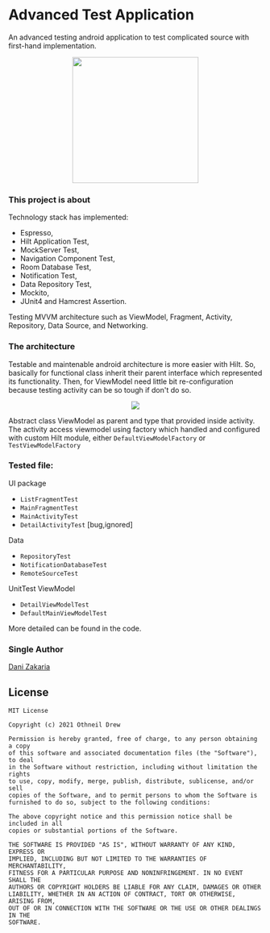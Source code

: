 # Advanced Test Application

An advanced testing android application to test complicated source with first-hand implementation.

<p align="center">
<img src="https://github.com/DaniZakaria63/test-flow-notification/assets/43902417/3d0b0f15-c426-494f-a51e-0317f5955c04" height="250">
</p>

### This project is about 

Technology stack has implemented:
- Espresso, 
- Hilt Application Test,
- MockServer Test,
- Navigation Component Test,
- Room Database Test,
- Notification Test, 
- Data Repository Test,
- Mockito, 
- JUnit4 and Hamcrest Assertion.

Testing MVVM architecture such as ViewModel, Fragment, Activity, Repository, Data Source, and Networking.


### The architecture

Testable and maintenable android architecture is more easier with Hilt. So, basically for functional class inherit their parent interface which represented its functionality. Then, for ViewModel need little bit re-configuration because testing activity can be so tough if don't do so.

<p align="center">
<img src="https://github.com/DaniZakaria63/test-flow-notification/assets/43902417/dd04118d-e099-4323-ae9b-a34d8d14d409">
</p>

Abstract class ViewModel as parent and type that provided inside activity. The activity access viewmodel using factory which handled and configured with custom Hilt module, either ```DefaultViewModelFactory``` or ```TestViewModelFactory```

### Tested file:

UI package
 - ```ListFragmentTest``` 
 - ```MainFragmentTest``` 
 - ```MainActivityTest``` 
 - ```DetailActivityTest``` [bug,ignored]
 

Data
 - ```RepositoryTest```
 - ```NotificationDatabaseTest```
 - ```RemoteSourceTest```

UnitTest ViewModel

- ```DetailViewModelTest```
- ```DefaultMainViewModelTest```

More detailed can be found in the code.

### Single Author

[Dani Zakaria](https://github.com/danizakaria63)

## License

``` text
MIT License

Copyright (c) 2021 Othneil Drew

Permission is hereby granted, free of charge, to any person obtaining a copy
of this software and associated documentation files (the "Software"), to deal
in the Software without restriction, including without limitation the rights
to use, copy, modify, merge, publish, distribute, sublicense, and/or sell
copies of the Software, and to permit persons to whom the Software is
furnished to do so, subject to the following conditions:

The above copyright notice and this permission notice shall be included in all
copies or substantial portions of the Software.

THE SOFTWARE IS PROVIDED "AS IS", WITHOUT WARRANTY OF ANY KIND, EXPRESS OR
IMPLIED, INCLUDING BUT NOT LIMITED TO THE WARRANTIES OF MERCHANTABILITY,
FITNESS FOR A PARTICULAR PURPOSE AND NONINFRINGEMENT. IN NO EVENT SHALL THE
AUTHORS OR COPYRIGHT HOLDERS BE LIABLE FOR ANY CLAIM, DAMAGES OR OTHER
LIABILITY, WHETHER IN AN ACTION OF CONTRACT, TORT OR OTHERWISE, ARISING FROM,
OUT OF OR IN CONNECTION WITH THE SOFTWARE OR THE USE OR OTHER DEALINGS IN THE
SOFTWARE.
```
